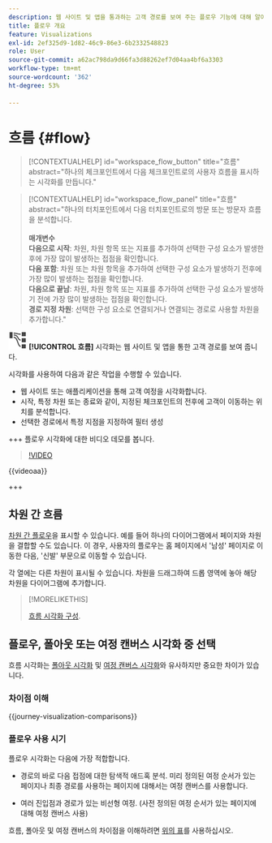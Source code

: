 ```yaml
---
description: 웹 사이트 및 앱을 통과하는 고객 경로를 보여 주는 플로우 기능에 대해 알아봅니다.
title: 플로우 개요
feature: Visualizations
exl-id: 2ef325d9-1d82-46c9-86e3-6b2332548823
role: User
source-git-commit: a62ac798da9d66fa3d88262ef7d04aa4bf6a3303
workflow-type: tm+mt
source-wordcount: '362'
ht-degree: 53%

---
```


# 흐름 {#flow}

<!-- markdownlint-disable MD034 -->

>[!CONTEXTUALHELP]
>id="workspace_flow_button"
>title="흐름"
>abstract="하나의 체크포인트에서 다음 체크포인트로의 사용자 흐름을 표시하는 시각화를 만듭니다."

>[!CONTEXTUALHELP]
>id="workspace_flow_panel"
>title="흐름"
>abstract="하나의 터치포인트에서 다음 터치포인트로의 방문 또는 방문자 흐름을 분석합니다.<br/><br/>**매개변수&#x200B;**<br/>**다음으로 시작**: 차원, 차원 항목 또는 지표를 추가하여 선택한 구성 요소가 발생한 후에 가장 많이 발생하는 접점을 확인합니다.<br/>**다음 포함**: 차원 또는 차원 항목을 추가하여 선택한 구성 요소가 발생하기 전후에 가장 많이 발생하는 접점을 확인합니다.<br/>**다음으로 끝남**: 차원, 차원 항목 또는 지표를 추가하여 선택한 구성 요소가 발생하기 전에 가장 많이 발생하는 접점을 확인합니다.<br/>**경로 지정 차원**: 선택한 구성 요소로 연결되거나 연결되는 경로로 사용할 차원을 추가합니다."

<!-- markdownlint-enable MD034 -->



![GraphPathing](/help/assets/icons/GraphPathing.svg) **[!UICONTROL 흐름]** 시각화는 웹 사이트 및 앱을 통한 고객 경로를 보여 줍니다.

시각화를 사용하여 다음과 같은 작업을 수행할 수 있습니다.

* 웹 사이트 또는 애플리케이션을 통해 고객 여정을 시각화합니다.
* 시작, 특정 차원 또는 종료와 같이, 지정된 체크포인트의 전후에 고객이 이동하는 위치를 분석합니다.
* 선택한 경로에서 특정 지점을 지정하여 필터 생성

+++ 플로우 시각화에 대한 비디오 데모를 봅니다.

>[!VIDEO](https://video.tv.adobe.com/v/346063/?quality=12)

{{videoaa}}

+++

## 차원 간 흐름

[차원 간 플로우](/help/analysis-workspace/visualizations/c-flow/multi-dimensional-flow.md)을 표시할 수 있습니다. 예를 들어 하나의 다이어그램에서 페이지와 차원을 결합할 수도 있습니다. 이 경우, 사용자의 플로우는 홈 페이지에서 &#39;남성&#39; 페이지로 이동한 다음, &#39;신발&#39; 부문으로 이동할 수 있습니다.

각 열에는 다른 차원이 표시될 수 있습니다. 차원을 드래그하여 드롭 영역에 놓아 해당 차원을 다이어그램에 추가합니다.

>[!MORELIKETHIS]
>
>[흐름 시각화 구성](/help/analysis-workspace/visualizations/c-flow/create-flow.md).
>

## 플로우, 폴아웃 또는 여정 캔버스 시각화 중 선택

흐름 시각화는 [폴아웃 시각화](/help/analysis-workspace/visualizations/fallout/fallout-flow.md) 및 [여정 캔버스 시각화](/help/analysis-workspace/visualizations/journey-canvas/journey-canvas.md)와 유사하지만 중요한 차이가 있습니다.

### 차이점 이해

<!-- Information in this snippet is shared between Journey canvas, Fallout, and Flow visualization docs -->

{{journey-visualization-comparisons}}

### 플로우 사용 시기

플로우 시각화는 다음에 가장 적합합니다.

* 경로의 바로 다음 접점에 대한 탐색적 애드혹 분석. 미리 정의된 여정 순서가 있는 페이지나 최종 경로를 사용하는 페이지에 대해서는 여정 캔버스를 사용합니다.

* 여러 진입점과 경로가 있는 비선형 여정. (사전 정의된 여정 순서가 있는 페이지에 대해 여정 캔버스 사용)

흐름, 폴아웃 및 여정 캔버스의 차이점을 이해하려면 [위의 표](#understand-the-differences)를 사용하십시오.
